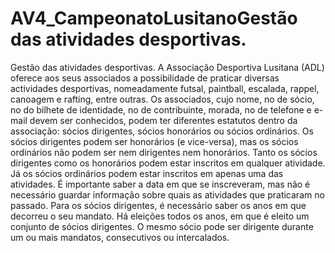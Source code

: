 # AV4_CampeonatoLusitanoGestão das atividades desportivas.

Gestão das atividades desportivas.
A Associação Desportiva Lusitana (ADL) oferece aos seus associados a possibilidade de praticar
diversas actividades desportivas, nomeadamente futsal, paintball, escalada, rappel, canoagem
e rafting, entre outras.
Os associados, cujo nome, no de sócio, no do bilhete de identidade, no de contribuinte,
morada, no de telefone e e-mail devem ser conhecidos, podem ter diferentes estatutos dentro
da associação: sócios dirigentes, sócios honorários ou sócios ordinários. Os sócios dirigentes
podem ser honorários (e vice-versa), mas os sócios ordinários não podem ser nem dirigentes
nem honorários. Tanto os sócios dirigentes como os honorários podem estar inscritos em
qualquer atividade. Já os sócios ordinários podem estar inscritos em apenas uma das
atividades.
É importante saber a data em que se inscreveram, mas não é necessário guardar informação
sobre quais as atividades que praticaram no passado. Para os sócios dirigentes, é necessário
saber os anos em que decorreu o seu mandato. Há eleições todos os anos, em que é eleito um
conjunto de sócios dirigentes. O mesmo sócio pode ser dirigente durante um ou mais
mandatos, consecutivos ou intercalados.
